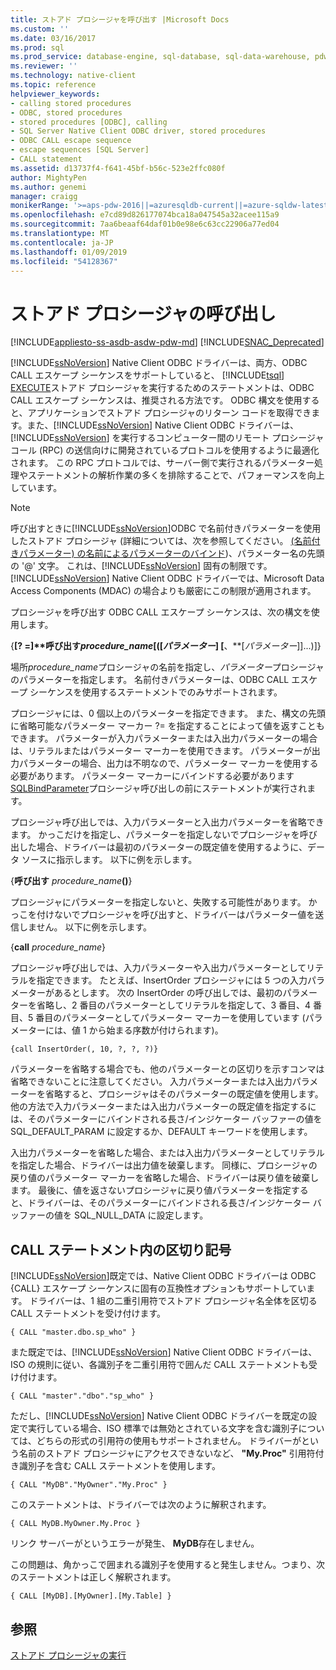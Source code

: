 ```yaml
---
title: ストアド プロシージャを呼び出す |Microsoft Docs
ms.custom: ''
ms.date: 03/16/2017
ms.prod: sql
ms.prod_service: database-engine, sql-database, sql-data-warehouse, pdw
ms.reviewer: ''
ms.technology: native-client
ms.topic: reference
helpviewer_keywords:
- calling stored procedures
- ODBC, stored procedures
- stored procedures [ODBC], calling
- SQL Server Native Client ODBC driver, stored procedures
- ODBC CALL escape sequence
- escape sequences [SQL Server]
- CALL statement
ms.assetid: d13737f4-f641-45bf-b56c-523e2ffc080f
author: MightyPen
ms.author: genemi
manager: craigg
monikerRange: '>=aps-pdw-2016||=azuresqldb-current||=azure-sqldw-latest||>=sql-server-2016||=sqlallproducts-allversions||>=sql-server-linux-2017||=azuresqldb-mi-current'
ms.openlocfilehash: e7cd89d826177074bca18a047545a32acee115a9
ms.sourcegitcommit: 7aa6beaaf64daf01b0e98e6c63cc22906a77ed04
ms.translationtype: MT
ms.contentlocale: ja-JP
ms.lasthandoff: 01/09/2019
ms.locfileid: "54128367"
---
```

# <a name="calling-a-stored-procedure"></a>ストアド プロシージャの呼び出し
[!INCLUDE[appliesto-ss-asdb-asdw-pdw-md](../../includes/appliesto-ss-asdb-asdw-pdw-md.md)]
[!INCLUDE[SNAC_Deprecated](../../includes/snac-deprecated.md)]

  [!INCLUDE[ssNoVersion](../../includes/ssnoversion-md.md)] Native Client ODBC ドライバーは、両方、ODBC CALL エスケープ シーケンスをサポートしていると、 [!INCLUDE[tsql](../../includes/tsql-md.md)] [EXECUTE](../../t-sql/language-elements/execute-transact-sql.md)ストアド プロシージャを実行するためのステートメントは、ODBC CALL エスケープ シーケンスは、推奨される方法です。 ODBC 構文を使用すると、アプリケーションでストアド プロシージャのリターン コードを取得できます。また、[!INCLUDE[ssNoVersion](../../includes/ssnoversion-md.md)] Native Client ODBC ドライバーは、[!INCLUDE[ssNoVersion](../../includes/ssnoversion-md.md)] を実行するコンピューター間のリモート プロシージャ コール (RPC) の送信向けに開発されているプロトコルを使用するように最適化されます。 この RPC プロトコルでは、サーバー側で実行されるパラメーター処理やステートメントの解析作業の多くを排除することで、パフォーマンスを向上しています。  
  
> [!NOTE]  
>  呼び出すときに[!INCLUDE[ssNoVersion](../../includes/ssnoversion-md.md)]ODBC で名前付きパラメーターを使用したストアド プロシージャ (詳細については、次を参照してください。 [(名前付きパラメーター) の名前によるパラメーターのバインド](https://go.microsoft.com/fwlink/?LinkID=209721))、パラメーター名の先頭の '\@' 文字。 これは、[!INCLUDE[ssNoVersion](../../includes/ssnoversion-md.md)] 固有の制限です。 [!INCLUDE[ssNoVersion](../../includes/ssnoversion-md.md)] Native Client ODBC ドライバーでは、Microsoft Data Access Components (MDAC) の場合よりも厳密にこの制限が適用されます。  
  
 プロシージャを呼び出す ODBC CALL エスケープ シーケンスは、次の構文を使用します。  
  
 {**[? =]****呼び出す**_procedure_name_[([*パラメーター*] [**、**[*パラメーター*]]...)]}  
  
 場所*procedure_name*プロシージャの名前を指定し、*パラメーター*プロシージャのパラメーターを指定します。 名前付きパラメーターは、ODBC CALL エスケープ シーケンスを使用するステートメントでのみサポートされます。  
  
 プロシージャには、0 個以上のパラメーターを指定できます。 また、構文の先頭に省略可能なパラメーター マーカー ?= を指定することによって値を返すこともできます。 パラメーターが入力パラメーターまたは入出力パラメーターの場合は、リテラルまたはパラメーター マーカーを使用できます。 パラメーターが出力パラメーターの場合、出力は不明なので、パラメーター マーカーを使用する必要があります。 パラメーター マーカーにバインドする必要があります[SQLBindParameter](../../relational-databases/native-client-odbc-api/sqlbindparameter.md)プロシージャ呼び出しの前にステートメントが実行されます。  
  
 プロシージャ呼び出しでは、入力パラメーターと入出力パラメーターを省略できます。 かっこだけを指定し、パラメーターを指定しないでプロシージャを呼び出した場合、ドライバーは最初のパラメーターの既定値を使用するように、データ ソースに指示します。 以下に例を示します。  
  
 {**呼び出す** _procedure_name_**()**}  
  
 プロシージャにパラメーターを指定しないと、失敗する可能性があります。 かっこを付けないでプロシージャを呼び出すと、ドライバーはパラメーター値を送信しません。 以下に例を示します。  
  
 {**call** _procedure_name_}  
  
 プロシージャ呼び出しでは、入力パラメーターや入出力パラメーターとしてリテラルを指定できます。 たとえば、InsertOrder プロシージャには 5 つの入力パラメーターがあるとします。 次の InsertOrder の呼び出しでは、最初のパラメーターを省略し、2 番目のパラメーターとしてリテラルを指定して、3 番目、4 番目、5 番目のパラメーターとしてパラメーター マーカーを使用しています (パラメーターには、値 1 から始まる序数が付けられます)。  
  
```  
{call InsertOrder(, 10, ?, ?, ?)}  
```  
  
 パラメーターを省略する場合でも、他のパラメーターとの区切りを示すコンマは省略できないことに注意してください。 入力パラメーターまたは入出力パラメーターを省略すると、プロシージャはそのパラメーターの既定値を使用します。 他の方法で入力パラメーターまたは入出力パラメーターの既定値を指定するには、そのパラメーターにバインドされる長さ/インジケーター バッファーの値を SQL_DEFAULT_PARAM に設定するか、DEFAULT キーワードを使用します。  
  
 入出力パラメーターを省略した場合、または入出力パラメーターとしてリテラルを指定した場合、ドライバーは出力値を破棄します。 同様に、プロシージャの戻り値のパラメーター マーカーを省略した場合、ドライバーは戻り値を破棄します。 最後に、値を返さないプロシージャに戻り値パラメーターを指定すると、ドライバーは、そのパラメーターにバインドされる長さ/インジケーター バッファーの値を SQL_NULL_DATA に設定します。  
  
## <a name="delimiters-in-call-statements"></a>CALL ステートメント内の区切り記号  
 [!INCLUDE[ssNoVersion](../../includes/ssnoversion-md.md)]既定では、Native Client ODBC ドライバーは ODBC {CALL} エスケープ シーケンスに固有の互換性オプションもサポートしています。 ドライバーは、1 組の二重引用符でストアド プロシージャ名全体を区切る CALL ステートメントを受け付けます。  
  
```  
{ CALL "master.dbo.sp_who" }  
```  
  
 また既定では、[!INCLUDE[ssNoVersion](../../includes/ssnoversion-md.md)] Native Client ODBC ドライバーは、ISO の規則に従い、各識別子を二重引用符で囲んだ CALL ステートメントも受け付けます。  
  
```  
{ CALL "master"."dbo"."sp_who" }  
```  
  
 ただし、[!INCLUDE[ssNoVersion](../../includes/ssnoversion-md.md)] Native Client ODBC ドライバーを既定の設定で実行している場合、ISO 標準では無効とされている文字を含む識別子については、どちらの形式の引用符の使用もサポートされません。 ドライバーがという名前のストアド プロシージャにアクセスできないなど、 **"My.Proc"** 引用符付き識別子を含む CALL ステートメントを使用します。  
  
```  
{ CALL "MyDB"."MyOwner"."My.Proc" }  
```  
  
 このステートメントは、ドライバーでは次のように解釈されます。  
  
```  
{ CALL MyDB.MyOwner.My.Proc }  
```  
  
 リンク サーバーがというエラーが発生、 **MyDB**存在しません。  
  
 この問題は、角かっこで囲まれる識別子を使用すると発生しません。つまり、次のステートメントは正しく解釈されます。  
  
```  
{ CALL [MyDB].[MyOwner].[My.Table] }  
```  
  
## <a name="see-also"></a>参照  
 [ストアド プロシージャの実行](../../relational-databases/native-client-odbc-stored-procedures/running-stored-procedures.md)  
  
  
